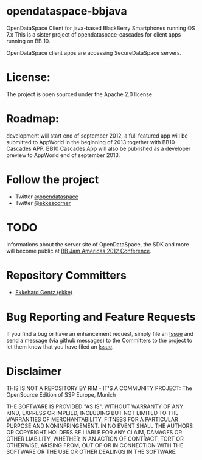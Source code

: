 opendataspace-bbjava
====================

OpenDataSpace Client for java-based BlackBerry Smartphones running OS 7.x
This is a sister project of opendataspace-cascades for client apps running on BB 10.

OpenDataSpace client apps are accessing SecureDataSpace servers.

License:
====================

The project is open sourced under the Apache 2.0 license 

Roadmap:
====================

development will start end of september 2012, a full featured app will be submitted to AppWorld in the beginning of 2013 together with BB10 Cascades APP. BB10 Cascades App will also be published as a developer preview to AppWorld end of september 2013.

Follow the project
======================

* Twitter [@opendataspace](https://twitter.com/opendataspace)
* Twitter [@ekkescorner]()

TODO
======================
Informations about the server site of OpenDataSpace, the SDK and more will become public at [BB Jam Americas 2012 Conference](http://www.blackberryjamconference.com/americas/content/unconference-day).

Repository Committers
======================

* [Ekkehard Gentz (ekke)](https://github.com/ekke)


Bug Reporting and Feature Requests
======================

If you find a bug or have an enhancement request, simply file an [Issue](https://github.com/blackberry/opendataspace-bbjava/issues) and send a message (via github messages) to the Committers to the project to let them know that you have filed an [Issue](https://github.com/blackberry/opendataspace-bbjava/issues).

Disclaimer
======================
THIS IS NOT A REPOSITORY BY RIM - IT'S A COMMUNITY PROJECT: The OpenSource Edition of SSP Europe, Munich 

THE SOFTWARE IS PROVIDED "AS IS", WITHOUT WARRANTY OF ANY KIND, EXPRESS OR IMPLIED, INCLUDING BUT NOT LIMITED TO THE WARRANTIES OF MERCHANTABILITY, FITNESS FOR A PARTICULAR PURPOSE AND NONINFRINGEMENT. IN NO EVENT SHALL THE AUTHORS OR COPYRIGHT HOLDERS BE LIABLE FOR ANY CLAIM, DAMAGES OR OTHER LIABILITY, WHETHER IN AN ACTION OF CONTRACT, TORT OR OTHERWISE, ARISING FROM, OUT OF OR IN CONNECTION WITH THE SOFTWARE OR THE USE OR OTHER DEALINGS IN THE SOFTWARE.

